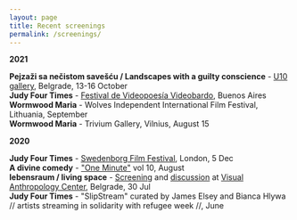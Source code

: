 ```yaml
---
layout: page
title: Recent screenings
permalink: /screenings/
---
```

  
**2021**  

**Pejzaži sa nečistom savešću / Landscapes with a guilty conscience** - [U10 gallery](http://u10.rs/about/), Belgrade, 13-16 October  
**Judy Four Times** - [Festival de Videopoesía Videobardo](https://videobardo.wixsite.com/home), Buenos Aires    
**Wormwood Maria** - Wolves Independent International Film Festival, Lithuania, September  
**Wormwood Maria** - Trivium Gallery, Vilnius, August 15  

**2020**

**Judy Four Times** - [Swedenborg Film Festival](https://www.swedenborg.org.uk/events/swedenborg-film-festival-2020/), London, 5 Dec  
**A divine comedy** - ["One Minute"](http://oneminuteartistfilms.blogspot.com/2020/07/one-minute-volume-ten.html) vol 10, August  
**lebensraum / living space** - [Screening](https://www.facebook.com/events/3367177669984542/) and [discussion](http://www.rastko.co.uk//images/ovekove%C4%8Deno.gif) at [Visual Anthropology Center](https://visualanthropologycenter.com/), Belgrade, 30 Jul  
**Judy Four Times** - "SlipStream" curated by James Elsey and Bianca Hlywa // artists streaming in solidarity with refugee week //, June 
